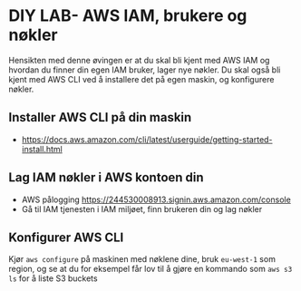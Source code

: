 # DIY LAB-  AWS IAM, brukere og nøkler 
Hensikten med denne øvingen er at du skal bli kjent med AWS IAM og hvordan du finner din egen IAM bruker, lager nye nøkler.
Du skal også bli kjent med AWS CLI ved å installere det på egen maskin, og konfigurere nøkler. 

## Installer AWS CLI på din maskin

* https://docs.aws.amazon.com/cli/latest/userguide/getting-started-install.html

## Lag IAM nøkler i AWS kontoen din 

* AWS pålogging https://244530008913.signin.aws.amazon.com/console
* Gå til IAM tjenesten i IAM miljøet, finn brukeren din og lag nøkler 

## Konfigurer AWS CLI 

Kjør ```aws configure``` på maskinen med nøklene dine, bruk ```eu-west-1``` som region,  og se at du for eksempel får lov til å gjøre en kommando 
som ```aws s3 ls``` for å liste S3 buckets

